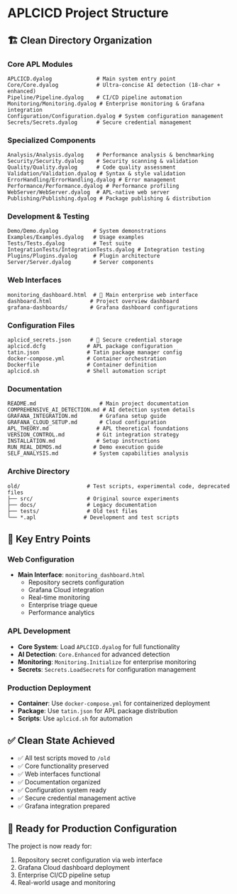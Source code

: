 # APLCICD Project Structure

## 🏗️ Clean Directory Organization

### **Core APL Modules**
```
APLCICD.dyalog              # Main system entry point
Core/Core.dyalog            # Ultra-concise AI detection (18-char + enhanced)
Pipeline/Pipeline.dyalog    # CI/CD pipeline automation
Monitoring/Monitoring.dyalog # Enterprise monitoring & Grafana integration
Configuration/Configuration.dyalog # System configuration management
Secrets/Secrets.dyalog      # Secure credential management
```

### **Specialized Components**
```
Analysis/Analysis.dyalog    # Performance analysis & benchmarking
Security/Security.dyalog    # Security scanning & validation
Quality/Quality.dyalog      # Code quality assessment
Validation/Validation.dyalog # Syntax & style validation
ErrorHandling/ErrorHandling.dyalog # Error management
Performance/Performance.dyalog # Performance profiling
WebServer/WebServer.dyalog  # APL-native web server
Publishing/Publishing.dyalog # Package publishing & distribution
```

### **Development & Testing**
```
Demo/Demo.dyalog           # System demonstrations
Examples/Examples.dyalog   # Usage examples
Tests/Tests.dyalog         # Test suite
IntegrationTests/IntegrationTests.dyalog # Integration testing
Plugins/Plugins.dyalog     # Plugin architecture
Server/Server.dyalog       # Server components
```

### **Web Interfaces**
```
monitoring_dashboard.html  # 🌟 Main enterprise web interface
dashboard.html            # Project overview dashboard
grafana-dashboards/       # Grafana dashboard configurations
```

### **Configuration Files**
```
aplcicd_secrets.json      # 🔐 Secure credential storage
aplcicd.dcfg             # APL package configuration
tatin.json               # Tatin package manager config
docker-compose.yml       # Container orchestration
Dockerfile               # Container definition
aplcicd.sh               # Shell automation script
```

### **Documentation**
```
README.md                    # Main project documentation
COMPREHENSIVE_AI_DETECTION.md # AI detection system details
GRAFANA_INTEGRATION.md       # Grafana setup guide
GRAFANA_CLOUD_SETUP.md       # Cloud configuration
APL_THEORY.md               # APL theoretical foundations
VERSION_CONTROL.md          # Git integration strategy
INSTALLATION.md             # Setup instructions
RUN_REAL_DEMOS.md          # Demo execution guide
SELF_ANALYSIS.md           # System capabilities analysis
```

### **Archive Directory**
```
old/                     # Test scripts, experimental code, deprecated files
├── src/                 # Original source experiments
├── docs/                # Legacy documentation
├── tests/               # Old test files
└── *.apl               # Development and test scripts
```

## 🎯 Key Entry Points

### **Web Configuration**
- **Main Interface**: `monitoring_dashboard.html`
  - Repository secrets configuration
  - Grafana Cloud integration
  - Real-time monitoring
  - Enterprise triage queue
  - Performance analytics

### **APL Development**
- **Core System**: Load `APLCICD.dyalog` for full functionality
- **AI Detection**: `Core.Enhanced` for advanced detection
- **Monitoring**: `Monitoring.Initialize` for enterprise monitoring
- **Secrets**: `Secrets.LoadSecrets` for configuration management

### **Production Deployment**
- **Container**: Use `docker-compose.yml` for containerized deployment
- **Package**: Use `tatin.json` for APL package distribution
- **Scripts**: Use `aplcicd.sh` for automation

## ✅ Clean State Achieved

- ✅ All test scripts moved to `/old`
- ✅ Core functionality preserved
- ✅ Web interfaces functional
- ✅ Documentation organized
- ✅ Configuration system ready
- ✅ Secure credential management active
- ✅ Grafana integration prepared

## 🚀 Ready for Production Configuration

The project is now ready for:
1. Repository secret configuration via web interface
2. Grafana Cloud dashboard deployment
3. Enterprise CI/CD pipeline setup
4. Real-world usage and monitoring